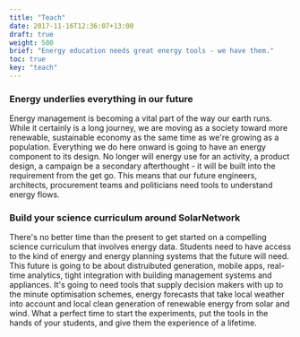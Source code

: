 ```yaml
---
title: "Teach"
date: 2017-11-16T12:36:07+13:00
draft: true
weight: 500
brief: "Energy education needs great energy tools - we have them."
toc: true
key: "teach"
---
```

### Energy underlies everything in our future

Energy management is becoming a vital part of the way our earth runs. While it certainly is a long journey, we are moving as a society toward more renewable, sustainable economy as the same time as we're growing as a population. Everything we do here onward is going to have an energy component to its design. No longer will energy use for an activity, a product design, a campaign be a secondary afterthought - it will be built into the requirement from the get go. This means that our future engineers, architects, procurement teams and politicians need tools to understand energy flows.

### Build your science curriculum around SolarNetwork

There's no better time than the present to get started on a compelling science curriculum that involves energy data. Students need to have access to the kind of energy and energy planning systems that the future will need. This future is going to be about distruibuted generation, mobile apps, real-time analytics, tight integration with building management systems and appliances. It's going to need tools that supply decision makers with up to the minute optimisation schemes, energy forecasts that take local weather into account and local clean generation of renewable energy from solar and wind.  What a perfect time to start the experiments, put the tools in the hands of your students, and give them the experience of a lifetime.
